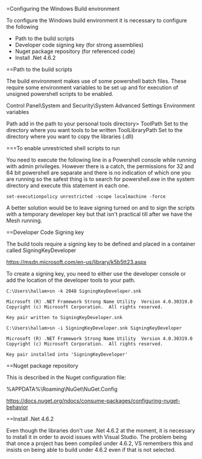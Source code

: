 =Configuring the Windows Build environment

To configure the Windows build environment it is necessary to configure the following

* Path to the build scripts
* Developer code signing key (for strong assemblies)
* Nuget package repository (for referenced code)
* Install .Net 4.6.2

==Path to the build scripts

The build environment makes use of some powershell batch files. These require 
some environment variables to be set up and for execution of unsigned
powershell scripts to be enabled.

Control Panel\System and Security\System
Advanced Settings
Environment variables

Path				add in the path to your personal tools directory>
ToolPath			Set to the directory where you want tools to be written
ToolLibraryPath		Set to the directory where you want to copy the libraries (.dll)


===To enable unrestricted shell scripts to run

You need to execute the following line in a Powershell console while running
with admin privileges. However there is a catch, the permissions for 32 and 64 bit 
powershell are separate and there is no indication of which one you are running
so the safest thing is to search for powershell.exe in the system directory
and execute this statement in each one.

~~~~
set-executionpolicy unrestricted -scope localmachine -force
~~~~

A better solution would be to leave signing turned on and to sign the scripts with
a temporary developer key but that isn't practical till after we have the Mesh 
running.

==Developer Code Signing key

The build tools require a signing key to be defined and placed in a container 
called SigningKeyDeveloper

https://msdn.microsoft.com/en-us/library/k5b5tt23.aspx

To create a signing key, you need to either use the developer console or
add the location of the developer tools to your path.

~~~~
C:\Users\hallam>sn -k 2048 SigningKeyDeveloper.snk

Microsoft (R) .NET Framework Strong Name Utility  Version 4.0.30319.0
Copyright (c) Microsoft Corporation.  All rights reserved.

Key pair written to SigningKeyDeveloper.snk

C:\Users\hallam>sn -i SigningKeyDeveloper.snk SigningKeyDeveloper

Microsoft (R) .NET Framework Strong Name Utility  Version 4.0.30319.0
Copyright (c) Microsoft Corporation.  All rights reserved.

Key pair installed into 'SigningKeyDeveloper'
~~~~

==Nuget package repository

This is described in the Nuget configuration file:

 %APPDATA%\Roaming\NuGet\NuGet.Config 

 https://docs.nuget.org/ndocs/consume-packages/configuring-nuget-behavior

 ==Install .Net 4.6.2

 Even though the libraries don't use .Net 4.6.2 at the moment, it is necessary
 to install it in order to avoid issues with Visual Studio. The problem being that
 once a project has been compiled under 4.6.2, VS remembers this and insists
 on being able to build under 4.6.2 even if that is not selected.
